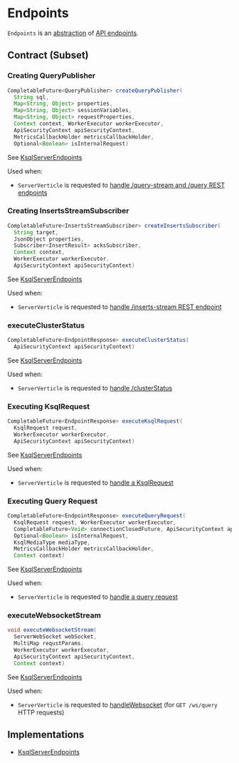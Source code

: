 # Endpoints

`Endpoints` is an [abstraction](#contract) of [API endpoints](#implementations).

## Contract (Subset)

### <span id="createQueryPublisher"> Creating QueryPublisher

```java
CompletableFuture<QueryPublisher> createQueryPublisher(
  String sql,
  Map<String, Object> properties,
  Map<String, Object> sessionVariables,
  Map<String, Object> requestProperties,
  Context context, WorkerExecutor workerExecutor,
  ApiSecurityContext apiSecurityContext,
  MetricsCallbackHolder metricsCallbackHolder,
  Optional<Boolean> isInternalRequest)
```

See [KsqlServerEndpoints](../rest/KsqlServerEndpoints.md#createQueryPublisher)

Used when:

* `ServerVerticle` is requested to [handle /query-stream and /query REST endpoints](ServerVerticle.md#setupRouter)

### <span id="createInsertsSubscriber"> Creating InsertsStreamSubscriber

```java
CompletableFuture<InsertsStreamSubscriber> createInsertsSubscriber(
  String target,
  JsonObject properties,
  Subscriber<InsertResult> acksSubscriber,
  Context context,
  WorkerExecutor workerExecutor,
  ApiSecurityContext apiSecurityContext)
```

See [KsqlServerEndpoints](../rest/KsqlServerEndpoints.md#createInsertsSubscriber)

Used when:

* `ServerVerticle` is requested to [handle /inserts-stream REST endpoint](ServerVerticle.md#setupRouter)

### <span id="executeClusterStatus"> executeClusterStatus

```java
CompletableFuture<EndpointResponse> executeClusterStatus(
  ApiSecurityContext apiSecurityContext)
```

See [KsqlServerEndpoints](../rest/KsqlServerEndpoints.md#executeClusterStatus)

Used when:

* `ServerVerticle` is requested to [handle /clusterStatus](ServerVerticle.md#handleClusterStatusRequest)

### <span id="executeKsqlRequest"> Executing KsqlRequest

```java
CompletableFuture<EndpointResponse> executeKsqlRequest(
  KsqlRequest request,
  WorkerExecutor workerExecutor,
  ApiSecurityContext apiSecurityContext)
```

See [KsqlServerEndpoints](../rest/KsqlServerEndpoints.md#executeKsqlRequest)

Used when:

* `ServerVerticle` is requested to [handle a KsqlRequest](ServerVerticle.md#handleKsqlRequest)

### <span id="executeQueryRequest"> Executing Query Request

```java
CompletableFuture<EndpointResponse> executeQueryRequest(
  KsqlRequest request, WorkerExecutor workerExecutor,
  CompletableFuture<Void> connectionClosedFuture, ApiSecurityContext apiSecurityContext,
  Optional<Boolean> isInternalRequest,
  KsqlMediaType mediaType,
  MetricsCallbackHolder metricsCallbackHolder,
  Context context)
```

See [KsqlServerEndpoints](../rest/KsqlServerEndpoints.md#executeQueryRequest)

Used when:

* `ServerVerticle` is requested to [handle a query request](ServerVerticle.md#handleQueryRequest)

### <span id="executeWebsocketStream"> executeWebsocketStream

```java
void executeWebsocketStream(
  ServerWebSocket webSocket,
  MultiMap requstParams,
  WorkerExecutor workerExecutor,
  ApiSecurityContext apiSecurityContext,
  Context context)
```

See [KsqlServerEndpoints](../rest/KsqlServerEndpoints.md#executeWebsocketStream)

Used when:

* `ServerVerticle` is requested to [handleWebsocket](ServerVerticle.md#handleWebsocket) (for `GET /ws/query` HTTP requests)

## Implementations

* [KsqlServerEndpoints](../rest/KsqlServerEndpoints.md)
